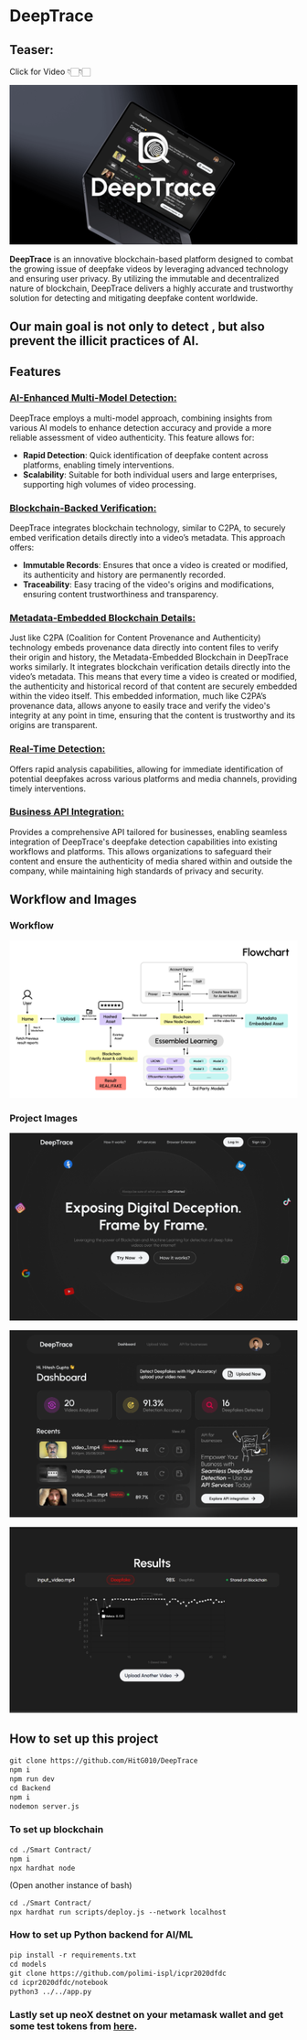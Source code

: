 # DeepTrace

## Teaser:

Click for Video 👇🏻👇🏻

[![Watch the video](public/deeptrace_cover.png)](https://youtu.be/k2KG_4mlOEo)

**DeepTrace** is an innovative blockchain-based platform designed to combat the growing issue of deepfake videos by leveraging advanced technology and ensuring user privacy. By utilizing the immutable and decentralized nature of blockchain, DeepTrace delivers a highly accurate and trustworthy solution for detecting and mitigating deepfake content worldwide.

## Our main goal is not only to detect , but also prevent the illicit practices of AI.

## Features

### <u>AI-Enhanced Multi-Model Detection:</u>

DeepTrace employs a multi-model approach, combining insights from various AI models to enhance detection accuracy and provide a more reliable assessment of video authenticity. This feature allows for:

- **Rapid Detection**: Quick identification of deepfake content across platforms, enabling timely interventions.
- **Scalability**: Suitable for both individual users and large enterprises, supporting high volumes of video processing.

### <u>Blockchain-Backed Verification:</u>

DeepTrace integrates blockchain technology, similar to C2PA, to securely embed verification details directly into a video’s metadata. This approach offers:

- **Immutable Records**: Ensures that once a video is created or modified, its authenticity and history are permanently recorded.
- **Traceability**: Easy tracing of the video's origins and modifications, ensuring content trustworthiness and transparency.

### <u>Metadata-Embedded Blockchain Details:</u>

Just like C2PA (Coalition for Content Provenance and Authenticity) technology embeds provenance data directly into content files to verify their origin and history, the Metadata-Embedded Blockchain in DeepTrace works similarly. It integrates blockchain verification details directly into the video’s metadata. This means that every time a video is created or modified, the authenticity and historical record of that content are securely embedded within the video itself. This embedded information, much like C2PA’s provenance data, allows anyone to easily trace and verify the video's integrity at any point in time, ensuring that the content is trustworthy and its origins are transparent.

### <u>Real-Time Detection:</u>

Offers rapid analysis capabilities, allowing for immediate identification of potential deepfakes across various platforms and media channels, providing timely interventions.

### <u>Business API Integration:</u>

Provides a comprehensive API tailored for businesses, enabling seamless integration of DeepTrace's deepfake detection capabilities into existing workflows and platforms. This allows organizations to safeguard their content and ensure the authenticity of media shared within and outside the company, while maintaining high standards of privacy and security.

## Workflow and Images

### Workflow

![Workflow](public/deepTrace_flowchart.png)

### Project Images

![Home Page](public/deeptrace-landing.png)

![Dashboard](public/deeptrace-dashboard.png)

![Result](public/deepTrace_result.jpeg)

## How to set up this project

```
git clone https://github.com/HitG010/DeepTrace
npm i
npm run dev
cd Backend
npm i
nodemon server.js
```

### To set up blockchain

```
cd ./Smart Contract/
npm i
npx hardhat node
```

(Open another instance of bash)

```
cd ./Smart Contract/
npx hardhat run scripts/deploy.js --network localhost
```

### How to set up Python backend for AI/ML

```
pip install -r requirements.txt
cd models
git clone https://github.com/polimi-ispl/icpr2020dfdc
cd icpr2020dfdc/notebook
python3 ../../app.py
```

### Lastly set up neoX destnet on your metamask wallet and get some test tokens from [here](https://neoxwish.ngd.network/).
